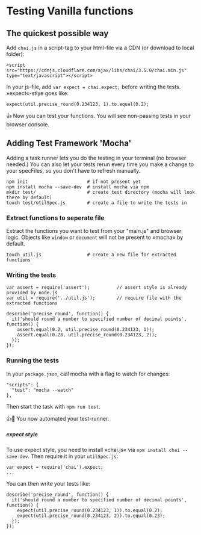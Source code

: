 # Testing Vanilla functions


## The quickest possible way
Add `chai.js` in a script-tag to your html-file via a CDN (or download to local folder):

	<script src="https://cdnjs.cloudflare.com/ajax/libs/chai/3.5.0/chai.min.js" type="text/javascript"></script>

In your js-file, add `var expect = chai.expect;` before writing the tests. »expect«-stlye goes like:

	expect(util.precise_round(0.234123, 1).to.equal(0.2);

👍 Now you can test your functions. You will see non-passing tests in your browser console.



## Adding Test Framework 'Mocha'
Adding a task runner lets you do the testing in your terminal (no browser needed.) You can also let your tests rerun every time you make a change to your specFiles, so you don't have to refresh manually.

	npm init                      # if not present yet
	npm install mocha --save-dev  # install mocha via npm
	mkdir test/                   # create test directory (mocha will look there by default)
	touch test/utilSpec.js        # create a file to write the tests in



### Extract functions to seperate file

Extract the functions you want to test from your "main.js" and browser logic. Objects like `window` or `document` will not be present to »mocha« by default.

	touch util.js                 # create a new file for extracted functions



### Writing the tests

	var assert = require('assert');          // assert style is already provided by node.js
	var util = require('../util.js');        // require file with the extracted functions

	describe('precise_round', function() {
	  it('should round a number to specified number of decimal points', function() {
	  	assert.equal(0.2, util.precise_round(0.234123, 1));
	    assert.equal(0.23, util.precise_round(0.234123, 2));
	  });
	});

### Running the tests
In your `package.json`, call mocha with a flag to watch for changes:

	"scripts": {
      "test": "mocha --watch"
  	},

Then start the task with `npm run test`.

👍🎉 You now automated your test-runner.



##### expect style
To use expect style, you need to install »chai.js« via `npm install chai --save-dev`. Then require it in your `utilSpec.js`:

	var expect = require('chai').expect;
	...

You can then write your tests like:

	describe('precise_round', function() {
  	  it('should round a number to specified number of decimal points', function() {
   	    expect(util.precise_round(0.234123, 1)).to.equal(0.2);
   	    expect(util.precise_round(0.234123, 2)).to.equal(0.23);
  	  });
	});